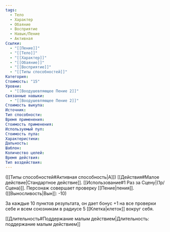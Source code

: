 ```yaml
---
tags:
  - Тело
  - Характер
  - Обаяние
  - Восприятие
  - Навык/Пение
  - Активная
Ссылки:
  - "[[Пение]]"
  - "[[Тело]]"
  - "[[Характер]]"
  - "[[Обаяние]]"
  - "[[Восприятие]]"
  - "[[Типы способностей]]"
Категория: 
Стоимость: "15"
Уровни:
  - "[[Воодушевляющее Пение 2]]"
Связанные навыки:
  - "[[Воодушевляющее Пение 2]]"
Стоимость выкупа:
Источник:
Тип способности:
Время применения:
Стоимость применения:
Используемый пул:
Стоимость пула:
Характеристики:
Дальность:
Шаблон:
Количество целей:
Время действия:
Тип воздействия:
---
```

([[Типы способностей#Активная способность|А]]) [[Действия#Малое действие|Стандартное действие]]. [[Использование#1 Раз за Сцену|(1р/Сцена)]]. Персонаж совершает проверку [[Пение|пения]]. ([[Выносливость|Вын]]: -10)

За каждые 10 пунктов результата, он дает бонус +1 на все проверки себе и всем союзникам в радиусе 5 [[Клетка|клеток]] вокруг себя.

[[Длительность#Поддержание малым действием|Длительность: поддержание малым действием]]